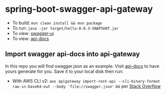 # spring-boot-swagger-api-gateway

* To build: `mvn clean install && mvn package`
* To run: `java -jar target/hello-0.0.3-SNAPSHOT.jar`
* To view: [swagger-ui](http://localhost:8080/swagger-ui/)
* To view: [api-docs](http://localhost:8080/v2/api-docs)

## Import swagger api-docs into api-gateway 
In this repo you will find swagger.json as an example. Visit [api-docs](http://localhost:8080/v2/api-docs) to have yours generate for you. Save it to your local disk then run: 

* With AWS CLI v2: ```aws apigateway import-rest-api --cli-binary-format raw-in-base64-out --body 'file://swagger.json'``` as per [Stack Overflow](https://stackoverflow.com/a/60760798/7223300)